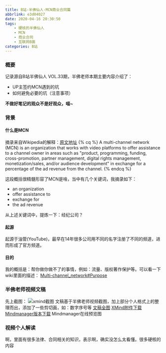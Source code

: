 ```yaml
---
title: B站-半佛仙人-MCN商业合同篇
abbrlink: e3d04027
date: 2020-04-16 20:30:50
tags:
    - 硬核的半佛仙人
    - MCN
    - 商业合同
    - 互联网B面
categories: B站
---
```


### 概要
记录源自B站半佛仙人 VOL.33期，半佛老师本期主要内容介绍了：
- UP主签约MCN遇到的坑
- 如何避免必要的坑（注意事项）

**不做好笔记的观众不是好观众，喵~**

### 背景
#### 什么是MCN
摘录来自Wikipedia的解释：[原文地址](https://en.wikipedia.org/wiki/Multi-channel_network)
{% cq %} 
A multi-channel network (MCN) is an organization that works with video platforms to offer assistance to a channel owner in areas such as "product, programming, funding, cross-promotion, partner management, digital rights management, monetization/sales, and/or audience development" in exchange for a percentage of the ad revenue from the channel.
{% endcq %}

这段概括很精髓形容了MCN是啥，当中有几个关键词，我摘录如下：
- an organization
- offer assistance to
- exchange for
- the ad revenue

<!-- more -->

从上述关键词中，提炼一下：经纪公司？

#### 起源
起源于油管(YouTube)，最早在14年很多公司用不同的名字注册了不同的频道，进而形成了官方频道。

#### 目的
我的概括是：帮你做你做不了的事情，例如：流量、版权著作保护等。可以看一下wiki里面的描述：
[Multi-channel_network#Purpose](https://en.wikipedia.org/wiki/Multi-channel_network#Purpose)

### 半佛老师视频文稿
先上截图：
![xmind截图](e3d04027/mcn_xmind.jpg)
文稿基于半佛老师视频截图，加上部分个人格式上的整理而出，添加了一些剪切画，如：数字序号等
[文稿全图](e3d04027/MCN避坑指南.jpg)
[XMind附件下载](e3d04027/MCN闭坑指南.xmind)
[Mindmanager版本下载](e3d04027/MCN闭坑指南.mmap)
Mindmanager在线预览图


### 视频个人解读
啊，里面有很多法律、合同相关的知识，表示啊，确实没怎么太看懂。很多硬核的内容


